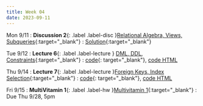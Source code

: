 ```yaml
---
title: Week 04
date: 2023-09-11
---
```


Mon 9/11
: **Discussion 2**{: .label .label-disc }[Relational Algebra, Views, Subqueries](https://drive.google.com/file/d/1gCjcxvvNT8guQOb2xaVEz1qdThb1H-JI/view){:target="\_blank"}
  : [Solution](https://drive.google.com/file/d/1gts6c-QQK8YsSAeVkd577ieylzh-gkTi/view){:target="\_blank"}

Tue 9/12
: **Lecture 6**{: .label .label-lecture } [DML, DDL, Constraints](https://docs.google.com/presentation/d/1K_B6ZQLE6xAaemGVtIAIGLY_aC6QBh8TWEvur8IrSUQ/edit?usp=sharing){:target="\_blank"}
  : [code](https://data101.datahub.berkeley.edu/hub/user-redirect/git-pull?repo=https%3A%2F%2Fgithub.com%2Fcal-data-eng%2Ffa23-materials&urlpath=lab%2Ftree%2Ffa23-materials%2Flecture%2Flec06%2Flec06.ipynb&branch=main){: target="\_blank"}, [code HTML](../../resources/assets/lectures/lec06/lec06.html)

Thu 9/14
: **Lecture 7**{: .label .label-lecture }[Foreign Keys, Index Selection](https://docs.google.com/presentation/d/1Rp_vfM5Dl5OWTFH0yzMmrwo5uHO0BxD_-OpjB_vPUwI/edit?usp=sharing){:target="\_blank"}
  : [code](https://data101.datahub.berkeley.edu/hub/user-redirect/git-pull?repo=https%3A%2F%2Fgithub.com%2Fcal-data-eng%2Ffa23-materials&urlpath=lab%2Ftree%2Ffa23-materials%2Flecture%2Flec07%2Flec07.ipynb&branch=main){: target="\_blank"}, [code HTML](../../resources/assets/lectures/lec07/lec07.html)

Fri 9/15
: **MultiVitamin 1**{: .label .label-hw }[Multivitamin 1](https://www.gradescope.com/courses/576229/assignments/3344524){:target="\_blank"}
  : Due Thu 9/28, 5pm
